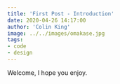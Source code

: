 ```yaml
---
title: 'First Post - Introduction'
date: 2020-04-26 14:17:00
author: 'Colin King'
image: ../../images/omakase.jpg
tags:
- code
- design
---
```


Welcome, I hope you enjoy. 